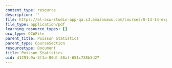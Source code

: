 ```yaml
---
content_type: resource
description: ''
file: https://ol-ocw-studio-app-qa.s3.amazonaws.com/courses/8-13-14-experimental-physics-i-ii-junior-lab-fall-2016-spring-2017/d1291c9a3f1a80df30af651c738b5d27_MIT8_13-14F16-S17expII.pdf
file_type: application/pdf
learning_resource_types: []
ocw_type: OCWFile
parent_title: Poisson Statistics
parent_type: CourseSection
resourcetype: Document
title: Poisson Statistics
uid: d1291c9a-3f1a-80df-30af-651c738b5d27
---
```

